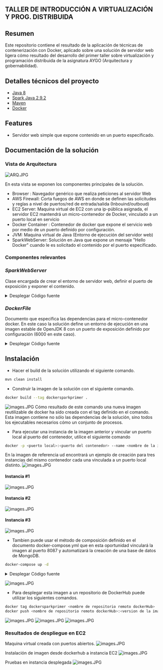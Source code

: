## TALLER DE INTRODUCCIÓN A VIRTUALIZACIÓN Y PROG. DISTRIBUIDA

## Resumen
Este repositorio contiene el resultado de la aplicación de técnicas de contenerización con Docker, aplicado sobre una solución de servidor web ligera cómo resultado del desarrollo del primer taller sobre virtualización y programación distribuida de la asignatura AYGO (Arquitectura y gobernabilidad). 

## Detalles técnicos del proyecto
- [Java 8](https://www.oracle.com/co/java/technologies/javase/javase8-archive-downloads.html)
- [Spark Java 2.9.2](https://mvnrepository.com/artifact/com.sparkjava/spark-core/2.9.2)
- [Maven](https://maven.apache.org/) 
- [Docker](https://www.docker.com/)

## Features 
- Servidor web simple que expone contenido en un puerto especificado. 

## Documentación de la solución

### Vista de Arquitectura
![ARQ.JPG](Resources/aws.jpg)

En esta vista se exponen los componentes principales de la solución. 
- Browser : Navegador genérico que realiza peticiones al servidor Web
- AWS Firewall: Corta fuegos de AWS en donde se definen las solicitudes y reglas a nivel de puertos/red de entrada/salida (Inbouind/outboud)
- EC2 Server: Maquina virtual de EC2 con una ip-pública asignada, el servidor EC2 mantendrá un micro-contenedor de Docker, vinculado a un puerto local en servicio
- Docker Container : Contenedor de docker que expone el servicio web por medio de un puerto definido por configuración. 
- JVM: Maquina virtual de Java (Entorno de ejecución del servidor web)
- SparkWebServer: Solución en Java que expone un mensaje "Hello Docker" cuando le es solicitado el contenido por el puerto especificado. 

### Componentes relevantes

### *SparkWebServer*
Clase encargada de crear el entorno de servidor web, definir el puerto de exposición y exponer el contenido. 
<details><summary>Desplegar Código fuente</summary>
<p>

#### Encontrado en main/java/SparkWebServer.java

```java

import static spark.Spark.*;

public class SparkWebServer {

    public static void main(String... args){
        port(getPort());
        get("hello", (req,res) -> "Hello Docker!");
    }

    private static int getPort() {
        if (System.getenv("PORT") != null) {
            return Integer.parseInt(System.getenv("PORT"));
        }
        return 4567;
    }

}
```
</details></p>


### *DockerFile*
Documento que especifica las dependencias para el micro-contenedor docker. En este caso la solución define un entorno de ejecución en una imagen estable de OpenJDK 8 con un puerto de exposición definido por configuración (6000 en este caso).  
<details><summary>Desplegar Código fuente</summary>
<p>

#### Encontrado en DockerFile

```dockerfile

FROM openjdk:8
LABEL authors="sebas"

WORKDIR /usrapp/bin

ENV PORT 6000

COPY /target/classes /usrapp/bin/classes
COPY /target/dependency /usrapp/bin/dependency

CMD ["java","-cp","./classes:./dependency/*","SparkWebServer"]
```
</details></p>

## Instalación 
- Hacer el build de la solución utilizando el siguiente comando. 
```bash 
mvn clean install
```

- Construir la imagen de la solución con el siguiente comando.
```bash 
docker build --tag dockersparkprimer .
```
![images.JPG](Resources/dockerTag.PNG)
Cómo resultado de este comando una nueva imagen reutilizable de docker ha sido creada con el tag definido en el comando.
Esta imagen contiene no sólo las dependencias de la solución, sino todos los ejecutables necesarios cómo un conjunto de procesos. 

- Para ejecutar una instancia de la imagen anterior y vincular un puerto local al puerto del contenedor, utilice el siguiente comando 
```bash 
docker -p <puerto local>:<puerto del contenedor> --name <nombre de la instancia> <nombre de la imagen>
```
En la imagen de referencia ud encontrará un ejemplo de creación para tres instancias del mismo contenedor cada una vinculada a un puerto local distinto.
![images.JPG](Resources/imageBuild.PNG)
#### Instancia #1 
![images.JPG](Resources/instance1.PNG)
#### Instancia #2
![images.JPG](Resources/instance2.PNG)
#### Instancia #3
![images.JPG](Resources/instance3.PNG)

- Tambien puede usar el método de composición definido en el documento docker-compose.yml que en esta oportunidad vinculará la imagen al puerto 8087 y automatizará la creación de una base de datos de MongoDB. 
```bash 
docker-compose up -d
```
<details><summary>Desplegar Código fuente</summary>
<p>

#### Encontrado en DockerFile

```yml

version: '2'

services:
  web:
    build:
      context: .
      dockerfile: Dockerfile
    container_name: web
    ports:
      - "8087:6000"
  db:
    image: mongo:3.6.1
    container_name: db
    volumes:
      - mongodb:/data/db
      - mongodb_config:/data/configdb
    ports:
      - 27017:27017
    command: mongod

volumes:
  mongodb:
  mongodb_config:
```
</details></p>

![images.JPG](Resources/dockerHub.PNG)

- Para desplegar esta imagen a un repositorio de DockerHub puede utilizar los siguientes comandos. 
```bash 
docker tag dockersparkprimer <nombre de repositorio remoto dockerHub>
docker push <nombre de repositorio remoto dockerHub>:<version de la imagen a desplegar>
```

![images.JPG](Resources/imagesSummary2.PNG)
![images.JPG](Resources/images.PNG)
![images.JPG](Resources/dockerHub-2.PNG)

### Resultados de despliegue en EC2

Maquina virtual creada con puertos abiertos.
![images.JPG](Resources/EC2Instance.PNG)

Instalación de imagen desde dockerhub a instancia EC2
![images.JPG](Resources/dockerEc2.PNG)

Pruebas en instancia desplegada
![images.JPG](Resources/dockerDeployed.PNG)


